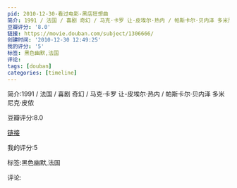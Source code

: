 ```yaml
---
pid: 2010-12-30-看过电影-黑店狂想曲
简介: 1991 / 法国 / 喜剧 奇幻 / 马克·卡罗 让-皮埃尔·热内 / 帕斯卡尔·贝内泽 多米尼克·皮侬
豆瓣评分: '8.0'
链接: https://movie.douban.com/subject/1306666/
创建时间: '2010-12-30 12:49:25'
我的评分: '5'
标签: 黑色幽默,法国
评论:
tags: [douban]
categories: [timeline]
---
```

简介:1991 / 法国 / 喜剧 奇幻 / 马克·卡罗 让-皮埃尔·热内 / 帕斯卡尔·贝内泽 多米尼克·皮侬

豆瓣评分:8.0

[链接](https://movie.douban.com/subject/1306666/)

我的评分:5

标签:黑色幽默,法国

评论:

